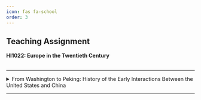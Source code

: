 ```yaml
---
icon: fas fa-school
order: 3
---
```


## Teaching Assignment

**HI1022: Europe in the Twentieth Century**<br><br>

<hr>
<details>
<summary>From Washington to Peking: History of the Early Interactions Between the United States and China</summary>
**From Washington to Peking: History of the Early Interactions Between the United States and China**<br><br>
Ruprecht-Karls-Universität Heidelberg, Heidelberg Center for American Studies (HCA)<br>
Time: Monday, 18:00 - 20:00<br>
Venue: Oculus, Heidelberg Center for American Studies (Hauptstraße 120)<br>
Summer term, 2023<br><br>
**Schedule and Readings**<br><br>
• **Session 1 (Apr. 17): Empress of China: The Beginning of Sino-US
Relations and Trade**<br>
Swift, John W., P. Hodgkinson, and Samuel W. Woodhouse. “The Voyage
of the Empress of China.” *The Pennsylvania Magazine of History and
Biography 63*, no. 1 (1939): 24–36.<br><br>
• **Session 2 (Apr. 24): Anson Burlingame (蒲安⾂) I - Burlingame-Seward
Treaty of 1868**<br>
Morse, Hosea Ballou. "The Burlingame Mission." In *The International
Relations of the Chinese Empire vol 2*, 185-202. London: Longmans,
Green, 1910.<br><br>
• **Session 3 (May 1): Anson Burlingame (蒲安⾂) II - Open Door Policy**<br>
Barrett, John. “America’s Duty in China.” *The North American Review
171*, no. 525 (1900): 145–57.<br><br>
• **Session 4 (May 8): William Alexander Parsons Martin (丁韪良) -
International Law and the Diplomatic System**<br>
Carrai, Maria Adele. “The Politics of History in the Late Qing Era: William
A. P. Martin and a History of International Law for China.” *Journal of the
History of International Law, no. 22 (2020)*, 269–305.<br><br>
• **Session 5 (May 15): John Leighton Stuart (司徒雷登) - Modern Higher
Education in China**<br>
Chou, Chih-p’ing, and Carlos Yu-Kai Lin, eds. “Introduction to John
Leighton Stuart’s Fifty Years in China.” In *Power of Freedom: Hu Shih’s
Political Writings*, 249–57. University of Michigan Press, 2022.<br>
Rosenbaum, Arthur Lewis. “Christianity, Academics, and National
Salvation in China: Yenching University, 1924—1949.” *The Journal of
American-East Asian Relations 13 (2004)*: 25–54.<br><br>
• **Session 6 (May 22): Chinese Sojourn Labor and the American
Transcontinental Railroad**<br>
Carson, Scott Alan. “Chinese Sojourn Labor and the American
Transcontinental Railroad.” *Journal of Institutional and Theoretical
Economics (JITE) / Zeitschrift Für Die Gesamte Staatswissenschaft 161*,
no. 1 (2005): 80–102.<br><br>
• **Session 7 (May 29): Chinese Students in America: Hopes for Renewing
the Nation**<br>
Hsu, Madeline Y. “Chinese and American Collaborations through
Educational Exchange during the Era of Exclusion, 1872–1955.” *Pacific
Historical Review 83*, no. 2 (2014): 314–32.<br>
Guoqi, Xu. “The Chinese Education Mission: Chinese Schoolboys in
Nineteenth-Century America.” In *Chinese and Americans: A Shared
History*, 74–104. Harvard University Press, 2014.<br><br>
• **Session 8 (June 5): Days of shame: Yellow peril and the Chinese
Exclusion Act**<br>
Lee, Erika. “The Chinese Exclusion Example: Race, Immigration, and
American Gatekeeping, 1882-1924.” *Journal of American Ethnic History
21*, no. 3 (2002): 36–62.<br>
Chen, Joyce J. “The Impact of Skill-Based Immigration Restrictions: The
Chinese Exclusion Act of 1882.” *Journal of Human Capital 9*, no. 3 (2015):
298–328.<br><br>
• **Session 9 (June 12): Conclusion: America's Role in China's Entry into the
International Order/ Feedback**<br>
</details>
<hr>

